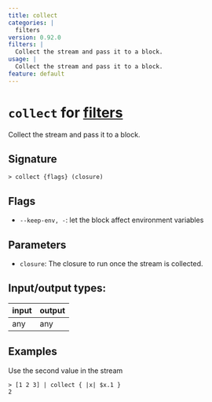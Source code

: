 ```yaml
---
title: collect
categories: |
  filters
version: 0.92.0
filters: |
  Collect the stream and pass it to a block.
usage: |
  Collect the stream and pass it to a block.
feature: default
---
```

<!-- This file is automatically generated. Please edit the command in https://github.com/nushell/nushell instead. -->

# `collect` for [filters](/commands/categories/filters.md)

<div class='command-title'>Collect the stream and pass it to a block.</div>

## Signature

```> collect {flags} (closure)```

## Flags

 -  `--keep-env, -`: let the block affect environment variables

## Parameters

 -  `closure`: The closure to run once the stream is collected.


## Input/output types:

| input | output |
| ----- | ------ |
| any   | any    |

## Examples

Use the second value in the stream
```nu
> [1 2 3] | collect { |x| $x.1 }
2
```
